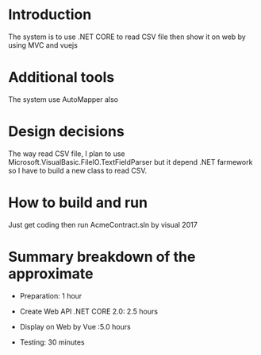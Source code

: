 # Introduction
The system is to use .NET CORE to read CSV file then show it on web by using MVC and vuejs

# Additional tools

 The system use AutoMapper also

# Design decisions 

The way read CSV file, I plan to use Microsoft.VisualBasic.FileIO.TextFieldParser but it depend .NET farmework so I have to build a new class to read CSV.

# How to build and run

Just get coding then run AcmeContract.sln by visual 2017

# Summary breakdown of the approximate 

- Preparation: 1 hour

- Create Web API .NET CORE 2.0: 2.5 hours

- Display on Web by Vue :5.0 hours

- Testing: 30 minutes